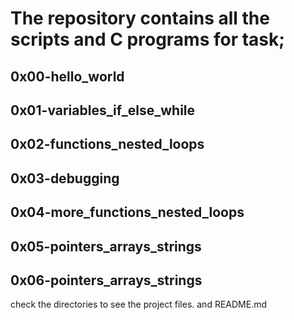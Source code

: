 # The repository contains all the scripts and C programs for task;

## 0x00-hello_world

## 0x01-variables_if_else_while

## 0x02-functions_nested_loops

## 0x03-debugging

## 0x04-more_functions_nested_loops

## 0x05-pointers_arrays_strings

## 0x06-pointers_arrays_strings

check the directories to see the project files. and README.md
